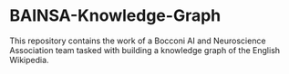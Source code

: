 # BAINSA-Knowledge-Graph
This repository contains the work of a Bocconi AI and Neuroscience Association team tasked with building a knowledge graph of the English Wikipedia.

